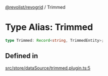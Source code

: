 [@revolist/revogrid](README.md) / Trimmed

# Type Alias: Trimmed

```ts
type Trimmed: Record<string, TrimmedEntity>;
```

## Defined in

[src/store/dataSource/trimmed.plugin.ts:5](https://github.com/revolist/revogrid/blob/2f07f30b37da771d7d712c0b9b9b90928758921a/src/store/dataSource/trimmed.plugin.ts#L5)
